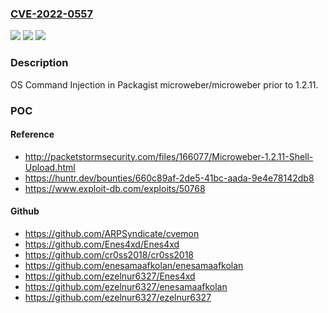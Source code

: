 ### [CVE-2022-0557](https://cve.mitre.org/cgi-bin/cvename.cgi?name=CVE-2022-0557)
![](https://img.shields.io/static/v1?label=Product&message=microweber%2Fmicroweber&color=blue)
![](https://img.shields.io/static/v1?label=Version&message=n%2Fa&color=blue)
![](https://img.shields.io/static/v1?label=Vulnerability&message=CWE-78%20Improper%20Neutralization%20of%20Special%20Elements%20used%20in%20an%20OS%20Command&color=brighgreen)

### Description

OS Command Injection in Packagist microweber/microweber prior to 1.2.11.

### POC

#### Reference
- http://packetstormsecurity.com/files/166077/Microweber-1.2.11-Shell-Upload.html
- https://huntr.dev/bounties/660c89af-2de5-41bc-aada-9e4e78142db8
- https://www.exploit-db.com/exploits/50768

#### Github
- https://github.com/ARPSyndicate/cvemon
- https://github.com/Enes4xd/Enes4xd
- https://github.com/cr0ss2018/cr0ss2018
- https://github.com/enesamaafkolan/enesamaafkolan
- https://github.com/ezelnur6327/Enes4xd
- https://github.com/ezelnur6327/enesamaafkolan
- https://github.com/ezelnur6327/ezelnur6327

